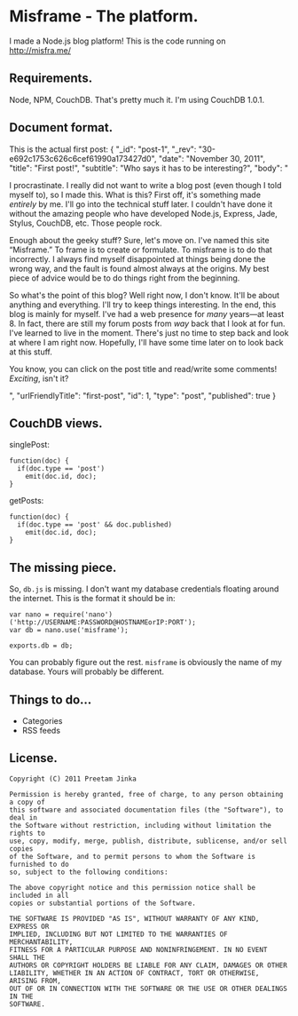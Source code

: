 Misframe - The platform.
=======================

I made a Node.js blog platform! This is the code running on http://misfra.me/

Requirements.
------------
Node, NPM, CouchDB. That's pretty much it. I'm using CouchDB 1.0.1.

Document format.
----------------
This is the actual first post:
	{
	   "_id": "post-1",
	   "_rev": "30-e692c1753c626c6cef61990a173427d0",
	   "date": "November 30, 2011",
	   "title": "First post!",
	   "subtitle": "Who says it has to be interesting?",
	   "body": "<p>I procrastinate. I really did not want to write a blog post (even though I told myself to), so I made this. What is this? First off, it&#39;s something made <em>entirely</em> by me. I&#39;ll go into the technical stuff later. I couldn&#39;t have done it without the amazing people who have developed Node.js, Express, Jade, Stylus, CouchDB, etc. Those people rock.</p><p>Enough about the geeky stuff? Sure, let&#39;s move on. I&#39;ve named this site &ldquo;Misframe.&rdquo; To frame is to create or formulate. To misframe is to do that incorrectly. I always find myself disappointed at things being done the wrong way, and the fault is found almost always at the origins. My best piece of advice would be to do things right from the beginning.</p><p>So what&#39;s the point of this blog? Well right now, I don&#39;t know. It&#39;ll be about anything and everything. I&#39;ll try to keep things interesting. In the end, this blog is mainly for myself. I&#39;ve had a web presence for <em>many</em> years&mdash;at least 8. In fact, there are still my forum posts from <em>way</em> back that I look at for fun. I&#39;ve learned to live in the moment. There&#39;s just no time to step back and look at where I am right now. Hopefully, I&#39;ll have some time later on to look back at this stuff.</p><p>You know, you can click on the post title and read/write some comments! <em>Exciting</em>, isn&#39;t it?</p>",
	   "urlFriendlyTitle": "first-post",
	   "id": 1,
	   "type": "post",
	   "published": true
	}

CouchDB views.
-------------
singlePost:

	function(doc) {
	  if(doc.type == 'post')
	    emit(doc.id, doc);
	}

getPosts:

	function(doc) {
	  if(doc.type == 'post' && doc.published)
	    emit(doc.id, doc);
	}

The missing piece.
------------------
So, `db.js` is missing. I don't want my database credentials floating around the internet. This is the format it should be in:

	var nano = require('nano')('http://USERNAME:PASSWORD@HOSTNAMEorIP:PORT');
	var db = nano.use('misframe');
	
	exports.db = db;

You can probably figure out the rest. `misframe` is obviously the name of my database. Yours will probably be different.

Things to do...
---------------
* Categories
* RSS feeds

License.
-------
	Copyright (C) 2011 Preetam Jinka

	Permission is hereby granted, free of charge, to any person obtaining a copy of
	this software and associated documentation files (the "Software"), to deal in
	the Software without restriction, including without limitation the rights to
	use, copy, modify, merge, publish, distribute, sublicense, and/or sell copies
	of the Software, and to permit persons to whom the Software is furnished to do
	so, subject to the following conditions:

	The above copyright notice and this permission notice shall be included in all
	copies or substantial portions of the Software.

	THE SOFTWARE IS PROVIDED "AS IS", WITHOUT WARRANTY OF ANY KIND, EXPRESS OR
	IMPLIED, INCLUDING BUT NOT LIMITED TO THE WARRANTIES OF MERCHANTABILITY,
	FITNESS FOR A PARTICULAR PURPOSE AND NONINFRINGEMENT. IN NO EVENT SHALL THE
	AUTHORS OR COPYRIGHT HOLDERS BE LIABLE FOR ANY CLAIM, DAMAGES OR OTHER
	LIABILITY, WHETHER IN AN ACTION OF CONTRACT, TORT OR OTHERWISE, ARISING FROM,
	OUT OF OR IN CONNECTION WITH THE SOFTWARE OR THE USE OR OTHER DEALINGS IN THE
	SOFTWARE.
